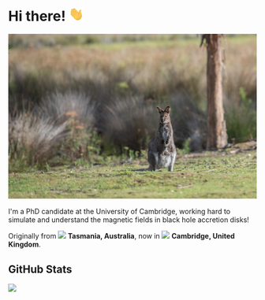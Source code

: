 # Hi there! <img src="https://raw.githubusercontent.com/paytonrodman/paytonrodman/master/wave.gif" width="30px">

![image](https://raw.githubusercontent.com/paytonrodman/paytonrodman/master/6143714.png) 

I'm a PhD candidate at the University of Cambridge, working hard to simulate and understand the magnetic fields in black hole accretion disks! 

Originally from <img src="https://image.flaticon.com/icons/png/512/323/323367.png" width="13"/> **Tasmania, Australia**, now in <img src="https://image.flaticon.com/icons/png/512/197/197374.png" width="13"/> **Cambridge, United Kingdom**.

## GitHub Stats
<a href="">
  <img align="centre" src="https://github-readme-stats.vercel.app/api?username=paytonrodman&hide=stars,prs&count_private=true&include_all_commits=true&show_icons=true&title_color=007bff&text_color=e7e7e7&icon_color=007bff&bg_color=171c28" />
<a />
